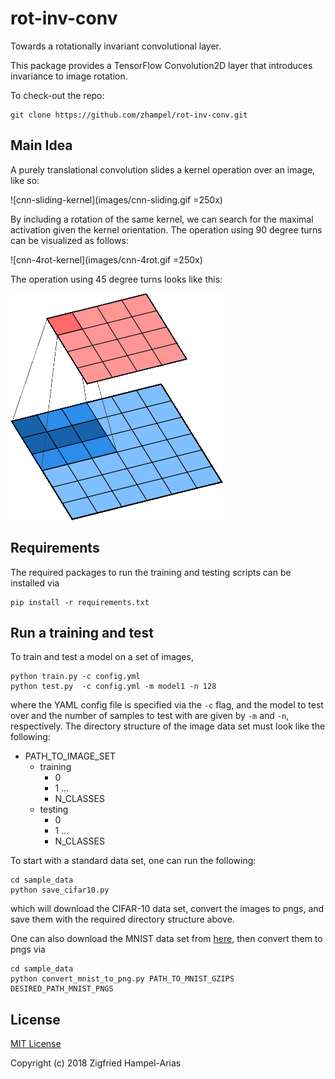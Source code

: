 # rot-inv-conv
Towards a rotationally invariant convolutional layer.

This package provides a TensorFlow Convolution2D layer that introduces invariance to image rotation.

To check-out the repo:
```
git clone https://github.com/zhampel/rot-inv-conv.git
```

## Main Idea
A purely translational convolution slides a kernel operation over an image, like so:

![cnn-sliding-kernel](images/cnn-sliding.gif =250x)

By including a rotation of the same kernel, we can search for the maximal activation
given the kernel orientation.
The operation using 90 degree turns can be visualized as follows:

![cnn-4rot-kernel](images/cnn-4rot.gif =250x)

The operation using 45 degree turns looks like this:

![cnn-4rot-kernel](images/cnn-8rot.gif)


## Requirements
The required packages to run the training and testing scripts can be installed via 
```
pip install -r requirements.txt
```

## Run a training and test
To train and test a model on a set of images, 
```
python train.py -c config.yml
python test.py  -c config.yml -m model1 -n 128
```
where the YAML config file is specified via the `-c` flag, and the model to test over
and the number of samples to test with are given by `-m` and `-n`, respectively.
The directory structure of the image data set must look like the following:
- PATH_TO_IMAGE_SET
  - training
    - 0
    - 1
    ...
    - N_CLASSES
  - testing
    - 0
    - 1
    ...
    - N_CLASSES


To start with a standard data set, one can run the following:
```
cd sample_data
python save_cifar10.py
```
which will download the CIFAR-10 data set, convert the images to pngs, and save them
with the required directory structure above.


One can also download the MNIST data set
from [here](http://yann.lecun.com/exdb/mnist/), then convert them to pngs via
```
cd sample_data
python convert_mnist_to_png.py PATH_TO_MNIST_GZIPS DESIRED_PATH_MNIST_PNGS
```


## License

[MIT License](LICENSE)

Copyright (c) 2018 Zigfried Hampel-Arias
